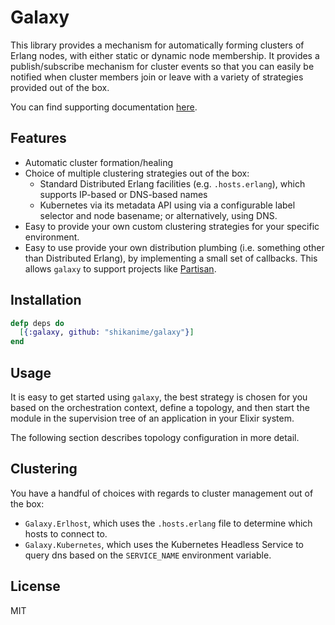 # Galaxy

This library provides a mechanism for automatically forming clusters of Erlang nodes, with
either static or dynamic node membership. It provides a publish/subscribe mechanism for cluster
events so that you can easily be notified when cluster members join or leave with a variety
of strategies provided out of the box.

You can find supporting documentation [here](https://hexdocs.pm/galaxy).

## Features

- Automatic cluster formation/healing
- Choice of multiple clustering strategies out of the box:
  - Standard Distributed Erlang facilities (e.g. `.hosts.erlang`), which supports IP-based or DNS-based names
  - Kubernetes via its metadata API using via a configurable label selector and
    node basename; or alternatively, using DNS.
- Easy to provide your own custom clustering strategies for your specific environment.
- Easy to use provide your own distribution plumbing (i.e. something other than
  Distributed Erlang), by implementing a small set of callbacks. This allows
  `galaxy` to support projects like
  [Partisan](https://github.com/lasp-lang/partisan).

## Installation

```elixir
defp deps do
  [{:galaxy, github: "shikanime/galaxy"}]
end
```

## Usage

It is easy to get started using `galaxy`, the best strategy is chosen for you
based on the orchestration context, define a topology, and then start the module in
the supervision tree of an application in your Elixir system.

The following section describes topology configuration in more detail.

## Clustering

You have a handful of choices with regards to cluster management out of the box:

- `Galaxy.Erlhost`, which uses the `.hosts.erlang` file to
  determine which hosts to connect to.
- `Galaxy.Kubernetes`, which uses the Kubernetes Headless Service to query
  dns based on the `SERVICE_NAME` environment variable.

## License

MIT
